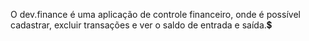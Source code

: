 O dev.finance é uma aplicação de controle financeiro, onde é possível cadastrar, excluir transações e ver o saldo de entrada e saída.💲

<!--
<div align="center">

<img src="" width="700px" />

</div>  
-->  
  
